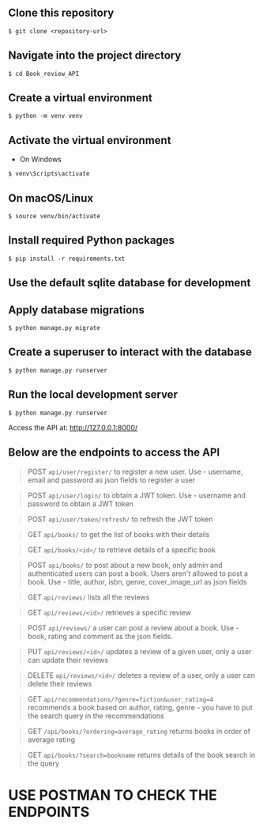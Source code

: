 ## Clone this repository

``$ git clone <repository-url>``

## Navigate into the project directory
  
``$ cd Book_review_API``

## Create a virtual environment
  
``$ python -m venv venv``

## Activate the virtual environment
- On Windows
  
``$ venv\Scripts\activate``

## On macOS/Linux
  
``$ source venv/bin/activate``

## Install required Python packages
  
``$ pip install -r requirements.txt``

## Use the default sqlite database for development

## Apply database migrations
  
``$ python manage.py migrate``

## Create a superuser to interact with the database

``$ python manage.py runserver``

## Run the local development server
  
``$ python manage.py runserver``

Access the API at: http://127.0.0.1:8000/

## Below are the endpoints to access the API

> POST `api/user/register/`  to register a new user. Use - username, email and password as json fields to register a user

> POST `api/user/login/` to obtain a JWT token. Use - username and password to obtain a JWT token

> POST `api/user/token/refresh/` to refresh the JWT token

> GET `api/books/` to get the list of books with their details

> GET `api/books/<id>/` to retrieve details of a specific book

> POST `api/books/` to post about a new book, only admin and authenticated users can post a book. Users aren't allowed to post a book. Use - title, author, isbn, genre, cover_image_url as json fields

> GET `api/reviews/` lists all the reviews

> GET `api/reviews/<id>/` retrieves a specific review

> POST `api/reviews/` a user can post a review about a book. Use - book, rating and comment as the json fields.

> PUT `api/reviews/<id>/` updates a review of a given user, only a user can update their reviews

> DELETE `api/reviews/<id>/` deletes a review of a user, only a user can delete their reviews

> GET `api/recommendations/?genre=fiction&user_rating=4` recommends a book based on author, rating, genre - you have to put the search query in the recommendations

> GET `/api/books/?ordering=average_rating` returns books in order of average rating

> GET `api/books/?search=bookname` returns details of the book search in the query

# USE POSTMAN TO CHECK THE ENDPOINTS






